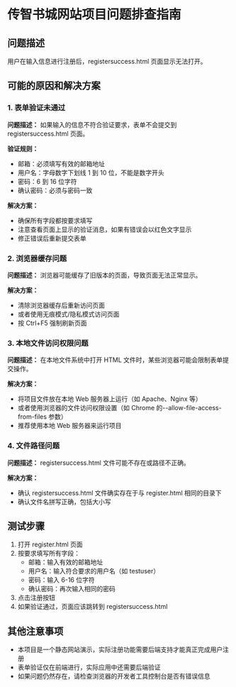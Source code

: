 # 传智书城网站项目问题排查指南

## 问题描述

用户在输入信息进行注册后，registersuccess.html 页面显示无法打开。

## 可能的原因和解决方案

### 1. 表单验证未通过

**问题描述：** 如果输入的信息不符合验证要求，表单不会提交到 registersuccess.html 页面。

**验证规则：**

- 邮箱：必须填写有效的邮箱地址
- 用户名：字母数字下划线 1 到 10 位，不能是数字开头
- 密码：6 到 16 位字符
- 确认密码：必须与密码一致

**解决方案：**

- 确保所有字段都按要求填写
- 注意查看页面上显示的验证消息，如果有错误会以红色文字显示
- 修正错误后重新提交表单

### 2. 浏览器缓存问题

**问题描述：** 浏览器可能缓存了旧版本的页面，导致页面无法正常显示。

**解决方案：**

- 清除浏览器缓存后重新访问页面
- 或者使用无痕模式/隐私模式访问页面
- 按 Ctrl+F5 强制刷新页面

### 3. 本地文件访问权限问题

**问题描述：** 在本地文件系统中打开 HTML 文件时，某些浏览器可能会限制表单提交操作。

**解决方案：**

- 将项目文件放在本地 Web 服务器上运行（如 Apache、Nginx 等）
- 或者使用浏览器的文件访问权限设置（如 Chrome 的--allow-file-access-from-files 参数）
- 推荐使用本地 Web 服务器来运行项目

### 4. 文件路径问题

**问题描述：** registersuccess.html 文件可能不存在或路径不正确。

**解决方案：**

- 确认 registersuccess.html 文件确实存在于与 register.html 相同的目录下
- 确认文件名拼写正确，包括大小写

## 测试步骤

1. 打开 register.html 页面
2. 按要求填写所有字段：
   - 邮箱：输入有效的邮箱地址
   - 用户名：输入符合要求的用户名（如 testuser）
   - 密码：输入 6-16 位字符
   - 确认密码：再次输入相同的密码
3. 点击注册按钮
4. 如果验证通过，页面应该跳转到 registersuccess.html

## 其他注意事项

- 本项目是一个静态网站演示，实际注册功能需要后端支持才能真正完成用户注册
- 表单验证仅在前端进行，实际应用中还需要后端验证
- 如果问题仍然存在，请检查浏览器的开发者工具控制台是否有错误信息
